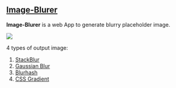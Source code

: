 ## [Image-Blurer](https://lynanbreeze.github.io/image-blurer/)

**Image-Blurer** is a web App to generate blurry placeholder image.

![](https://github.com/LynanBreeze/image-blurer/blob/main/public/img/img-blurrer.jpg?raw=true)

4 types of output image:

1. [StackBlur](https://github.com/flozz/StackBlur)
2. [Gaussian Blur](https://github.com/andr83/glur)
3. [Blurhash](https://blurha.sh/)
4. [CSS Gradient](https://github.com/peterekepeter/image-to-gradient)

